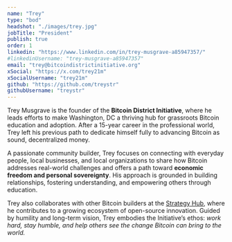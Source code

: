 ```yaml
---
name: "Trey"
type: "bod"
headshot: "./images/trey.jpg"
jobTitle: "President"
publish: true
order: 1
linkedin: "https://www.linkedin.com/in/trey-musgrave-a85947357/"
#linkedinUsername: "trey-musgrave-a85947357"
email: "trey@bitcoindistrictinitiative.org"
xSocial: "https://x.com/trey21m"
xSocialUsername: "trey21m"
github: "https://github.com/treystr"
githubUsername: "treystr"
---
```


Trey Musgrave is the founder of the **Bitcoin District Initiative**, where he leads efforts to make Washington, DC a thriving hub for grassroots Bitcoin education and adoption. After a 15-year career in the professional world, Trey left his previous path to dedicate himself fully to advancing Bitcoin as sound, decentralized money.  

A passionate community builder, Trey focuses on connecting with everyday people, local businesses, and local organizations to share how Bitcoin addresses real-world challenges and offers a path toward **economic freedom and personal sovereignty**. His approach is grounded in building relationships, fostering understanding, and empowering others through education.  

Trey also collaborates with other Bitcoin builders at the [Strategy Hub](https://strategy.com/hub), where he contributes to a growing ecosystem of open-source innovation. Guided by humility and long-term vision, Trey embodies the Initiative’s ethos: *work hard, stay humble, and help others see the change Bitcoin can bring to the world.*